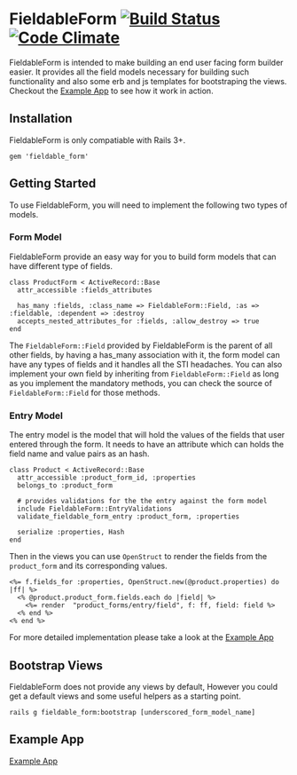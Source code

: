 FieldableForm [![Build Status](https://travis-ci.org/rbao/fieldable_form.png)](https://travis-ci.org/rbao/fieldable_form) [![Code Climate](https://codeclimate.com/github/rbao/fieldable_form.png)](https://codeclimate.com/github/rbao/fieldable_form)
==============
FieldableForm is intended to make building an end user facing form builder easier. It provides all the field models necessary for building such functionality and also some erb and js templates for bootstraping the views. Checkout the [Example App](https://github.com/rbao/fieldable_form_example_app "Example App") to see how it work in action.

Installation
-------------
FieldableForm is only compatiable with Rails 3+.

    gem 'fieldable_form'

Getting Started
----------
To use FieldableForm, you will need to implement the following two types of models. 

### Form Model
FieldableForm provide an easy way for you to build form models that can have different type of fields.
    
    class ProductForm < ActiveRecord::Base
      attr_accessible :fields_attributes
    
      has_many :fields, :class_name => FieldableForm::Field, :as => :fieldable, :dependent => :destroy
      accepts_nested_attributes_for :fields, :allow_destroy => true
    end

The `FieldableForm::Field` provided by FieldableForm is the parent of all other fields, by having a has_many association with it, the form model can have any types of fields and it handles all the STI headaches. You can also implement your own field by inheriting from `FieldableForm::Field` as long as you implement the mandatory methods, you can check the source of `FieldableForm::Field` for those methods.

### Entry Model
The entry model is the model that will hold the values of the fields that user entered through the form. It needs to have an attribute which can holds the field name and value pairs as an hash.

    class Product < ActiveRecord::Base
      attr_accessible :product_form_id, :properties
      belongs_to :product_form
      
      # provides validations for the the entry against the form model
      include FieldableForm::EntryValidations
      validate_fieldable_form_entry :product_form, :properties
      
      serialize :properties, Hash
    end

Then in the views you can use `OpenStruct` to render the fields from the `product_form` and its corresponding values.
    
    <%= f.fields_for :properties, OpenStruct.new(@product.properties) do |ff| %>
      <% @product.product_form.fields.each do |field| %>
        <%= render  "product_forms/entry/field", f: ff, field: field %>
      <% end %>
    <% end %>

For more detailed implementation please take a look at the [Example App](https://github.com/rbao/fieldable_form_example_app "Example App")

Bootstrap Views
----------------
FieldableForm does not provide any views by default, However you could get a default views and some useful helpers as a starting point.

    rails g fieldable_form:bootstrap [underscored_form_model_name]

Example App
----------
[Example App](https://github.com/rbao/fieldable_form_example_app "Example App")
